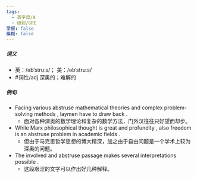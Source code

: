 ```yaml
---
tags:
  - 首字母/A
  - 级别/GRE
掌握: false
模糊: false
---
```

##### 词义
- 英：/əbˈstruːs/； 美：/əbˈstruːs/
- #词性/adj  深奥的；难解的
##### 例句
- Facing various abstruse mathematical theories and complex problem-solving methods , laymen have to draw back .
	- 面对各种深奥的数学理论和复杂的数学方法，门外汉往往只好望而却步。
- While Marx philosophical thought is great and profundity , also freedom is an abstruse problem in academic fields .
	- 但由于马克思哲学思想的博大精深，加之由于自由问题是一个学术上较为深奥的问题。
- The involved and abstruse passage makes several interpretations possible .
	- 这段艰涩的文字可以作出好几种解释。
